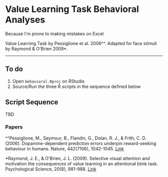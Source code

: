 # Value Learning Task Behavioral Analyses
Because I'm prone to making mistakes on Excel  

Value Learning Task by Pessiglione et al. 2006^^. Adapted for face stimuli by Raymond & O'Brien 2009*.

---

## To do
1. Open `behavioral.Rproj` on RStudio
2. Source/Run the three R scripts in the sequence defined below

## Script Sequence
TBD  


### Papers
^^Pessiglione, M., Seymour, B., Flandin, G., Dolan, R. J., & Frith, C. D. (2006). Dopamine-dependent prediction errors underpin reward-seeking behaviour in humans. Nature, 442(7106), 1042-1045. [Link](http://www.nature.com/nature/journal/v442/n7106/abs/nature05051.html)

*Raymond, J. E., & O'Brien, J. L. (2009). Selective visual attention and motivation the consequences of value learning in an attentional blink task. Psychological Science, 20(8), 981-988. [Link](http://pss.sagepub.com/content/20/8/981.short)
